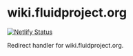 # wiki.fluidproject.org

[![Netlify Status](https://api.netlify.com/api/v1/badges/a95a0a54-384f-4ea6-86e9-2f7623d557cc/deploy-status)](https://app.netlify.com/sites/fluid-wiki/deploys)

Redirect handler for wiki.fluidproject.org.
